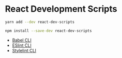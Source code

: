 # React Development Scripts

```sh
yarn add --dev react-dev-scripts
```

```sh
npm install --save-dev react-dev-scripts
```

* [Babel CLI](https://babeljs.io/docs/usage/cli/)
* [ESlint CLI](http://eslint.org/docs/user-guide/command-line-interface)
* [Stylelint CLI](https://github.com/stylelint/stylelint/blob/master/docs/user-guide/cli.md)
